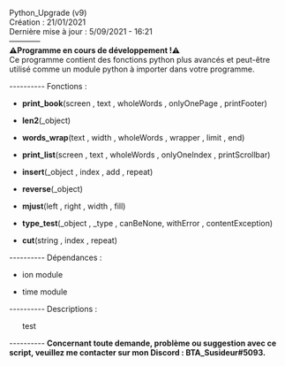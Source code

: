 Python_Upgrade (v9)<br />
Création : 21/01/2021<br />
Dernière mise à jour : 5/09/2021 - 16:21<br />
————<br />
<strong>⚠️Programme en cours de développement !⚠️</strong><br />
Ce programme contient des fonctions python plus avancés et peut-être utilisé comme un module python à importer dans votre programme.
<ul></ul>----------
Fonctions :<br>
<ul>
<li><strong>print_book</strong>(screen , text ,  wholeWords , onlyOnePage , printFooter)</li></ul>
<ul>
 <li><strong>len2</strong>(_object)</li></ul>
<ul>
<li><strong>words_wrap</strong>(text , width , wholeWords , wrapper , limit , end)</li></ul>
 <ul>
<li><strong>print_list</strong>(screen , text , wholeWords , onlyOneIndex , printScrollbar)</li></ul>
<ul>
<li><strong>insert</strong>(_object , index , add , repeat)</li></ul>
<ul>
<li><strong>reverse</strong>(_object)</li></ul>
<ul>
<li><strong>mjust</strong>(left , right , width , fill)</li></ul>
<ul>
<li><strong>type_test</strong>(_object , _type , canBeNone, withError , contentException)</li></ul>
<ul>
<li><strong>cut</strong>(string , index , repeat)</li></ul>
<ul></ul>----------
Dépendances :<br>
<ul>
<li>ion module</li></ul>
<ul>
<li>time module</li></ul>
<ul></ul>----------
Descriptions :<br>
<ul>test</ul>
<ul></ul>----------
<strong>Concernant toute demande, problème ou suggestion avec ce script, veuillez me contacter sur mon Discord : BTA_Susideur#5093.</strong>
